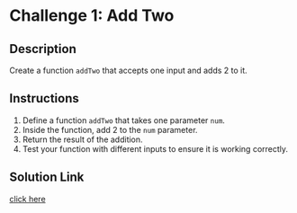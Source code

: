 # Challenge 1: Add Two

## Description

Create a function `addTwo` that accepts one input and adds 2 to it.

## Instructions

1. Define a function `addTwo` that takes one parameter `num`.
2. Inside the function, add 2 to the `num` parameter.
3. Return the result of the addition.
4. Test your function with different inputs to ensure it is working correctly.

## Solution Link 
[click here](../solutions/add-two-to-number.js)